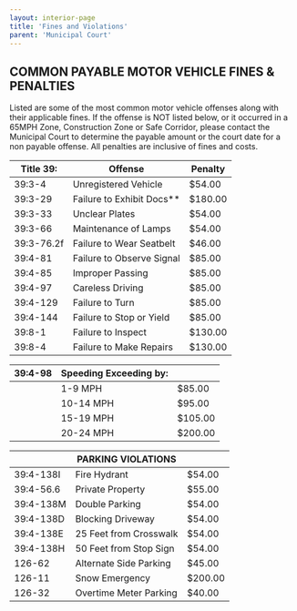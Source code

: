 ```yaml
---
layout: interior-page
title: 'Fines and Violations'
parent: 'Municipal Court'
---
```


## COMMON PAYABLE MOTOR VEHICLE FINES & PENALTIES

Listed are some of the most common motor vehicle offenses along with their applicable fines.
If the offense is NOT listed below, or it occurred in a 65MPH Zone, Construction Zone or Safe Corridor,
please contact the Municipal Court to determine the payable amount or the court date for a non payable offense.
All penalties are inclusive of fines and costs.

<table class="table">
  <thead>
    <tr><th>Title 39:</th><th>Offense</th><th>Penalty</th></tr>
  </thead>
  <tbody>
    <tr><td>39:3-4</td><td>Unregistered Vehicle</td><td>$54.00</td></tr>
    <tr><td>39:3-29</td><td>Failure to Exhibit Docs**</td><td>$180.00</td></tr>
    <tr><td>39:3-33</td><td>Unclear Plates</td><td>$54.00</td></tr>
    <tr><td>39:3-66</td><td>Maintenance of Lamps</td><td>$54.00</td></tr>
    <tr><td>39:3-76.2f</td><td>Failure to Wear Seatbelt</td><td>$46.00</td></tr>
    <tr><td>39:4-81</td><td>Failure to Observe Signal</td><td>$85.00</td></tr>
    <tr><td>39:4-85</td><td>Improper Passing</td><td>$85.00</td></tr>
    <tr><td>39:4-97</td><td>Careless Driving</td><td>$85.00</td></tr>
    <tr><td>39:4-129</td><td>Failure to Turn</td><td>$85.00</td></tr>
    <tr><td>39:4-144</td><td>Failure to Stop or Yield</td><td>$85.00</td></tr>
    <tr><td>39:8-1</td><td>Failure to Inspect</td><td>$130.00</td></tr>
    <tr><td>39:8-4</td><td>Failure to Make Repairs</td><td>$130.00</td></tr>
  </tbody>
</table>

<table class="table">
  <thead>
    <tr><th>39:4-98</th><th>Speeding Exceeding by:</th><th></th></tr>
  </thead>
  <tbody>
    <tr><td></td><td>1-9 MPH</td><td>$85.00</td></tr>
    <tr><td></td><td>10-14 MPH</td><td>$95.00</td></tr>
    <tr><td></td><td>15-19 MPH</td><td>$105.00</td></tr>
    <tr><td></td><td>20-24 MPH</td><td>$200.00</td></tr>
  </tbody>
</table>

<table class="table">
  <thead>
    <tr><th></th><th>PARKING VIOLATIONS</th><th></th></tr>
  </thead>
  <tbody>
    <tr><td>39:4-138I</td><td>Fire Hydrant</td><td>$54.00</td></tr>
    <tr><td>39:4-56.6</td><td>Private Property</td><td>$55.00</td></tr>
    <tr><td>39:4-138M</td><td>Double Parking</td><td>$54.00</td></tr>
    <tr><td>39:4-138D</td><td>Blocking Driveway</td><td>$54.00</td></tr>
    <tr><td>39:4-138E</td><td>25 Feet from Crosswalk</td><td>$54.00</td></tr>
    <tr><td>39:4-138H</td><td>50 Feet from Stop Sign</td><td>$54.00</td></tr>
    <tr><td>126-62</td><td>Alternate Side Parking</td><td>$45.00</td></tr>
    <tr><td>126-11</td><td>Snow Emergency</td><td>$200.00</td></tr>
    <tr><td>126-32</td><td>Overtime Meter Parking</td><td>$40.00</td></tr>
  </tbody>
</table>
